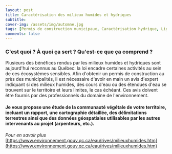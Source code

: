 ```yaml
---
layout: post
title: Caractérisation des milieux humides et hydriques
subtitle:
cover-img: /assets/img/automne.jpg
tags: [Permis de construction municipaux, Caractérisation hydrique, Ligne naturelle des hautes eaux, LNHE]
comments: false
---
```


### C'est quoi ? À quoi ça sert ? Qu'est-ce que ça comprend ?

Plusieurs des bénéfices rendus par les milieux humides et hydriques sont aujourd'hui reconnus au Québec: la loi encadre certaines activités au sein de ces écosystèmes sensibles. Afin d'obtenir un permis de construction au près des municipalités, il est nécessaire d'avoir en main un avis d'expert indiquant si des milieux humides, des cours d'eau ou des étendues d'eau se trouvent sur le territoire et leurs limites, le cas échéant. Ces avis doivent être fournis par des professionnels du domaine de l'environnement. 

#### Je vous propose une étude de la communauté végétale de votre territoire, incluant un rapport, une cartographie détaillée, des délimitations terrestres ainsi que des données géospatiales utilisables par les autres intervenants au projet (arpenteurs, etc.).


*Pour en savoir plus*  
[https://www.environnement.gouv.qc.ca/eau/rives/milieuxhumides.htm](https://www.environnement.gouv.qc.ca/eau/rives/milieuxhumides.htm)
